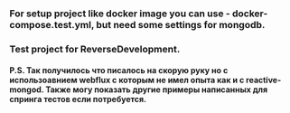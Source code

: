 ### For setup project like docker image you can use - docker-compose.test.yml, but need some settings for mongodb.

### Test project for ReverseDevelopment.

#### P.S. Так получилось что писалось на скорую руку но с использоавнием webflux с которым не имел опыта как и с reactive-mongod. Также могу показать другие примеры написанных для спринга тестов если потребуется.
